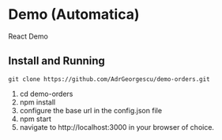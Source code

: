 # Demo (Automatica)
React Demo

## Install and Running
`git clone https://github.com/AdrGeorgescu/demo-orders.git`

1. cd demo-orders
2. npm install
3. configure the base url in the config.json file
4. npm start
5. navigate to http://localhost:3000 in your browser of choice.
